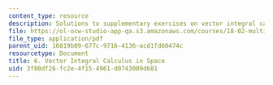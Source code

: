 ```yaml
---
content_type: resource
description: Solutions to supplementary exercises on vector integral calculus in space.
file: https://ol-ocw-studio-app-qa.s3.amazonaws.com/courses/18-02-multivariable-calculus-fall-2007/3f80df26fc2e4f154961d0743009d681_vec_int_calc_sol.pdf
file_type: application/pdf
parent_uid: 16819b09-677c-9716-4136-acd1fd60474c
resourcetype: Document
title: 6. Vector Integral Calculus in Space
uid: 3f80df26-fc2e-4f15-4961-d0743009d681
---
```

